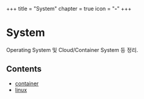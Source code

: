 +++
title = "System"
chapter = true
icon = "<b>-</b>"
+++

# System
Operating System 및 Cloud/Container System 등 정리.

## Contents
- [container](/system/container)
- [linux](/system/linux)

